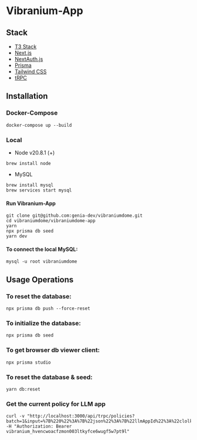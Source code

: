 # Vibranium-App

## Stack
- [T3 Stack](https://create.t3.gg/)
- [Next.js](https://nextjs.org)
- [NextAuth.js](https://next-auth.js.org)
- [Prisma](https://prisma.io)
- [Tailwind CSS](https://tailwindcss.com)
- [tRPC](https://trpc.io)

## Installation

### Docker-Compose
```
docker-compose up --build
```

### Local

- Node v20.8.1 (+)
```
brew install node
```

- MySQL

```
brew install mysql
brew services start mysql
```

#### Run Vibranium-App
```
git clone git@github.com:genia-dev/vibraniumdome.git
cd vibraniumdome/vibraniumdome-app
yarn
npx prisma db seed
yarn dev
```

#### To connect the local MySQL:
```
mysql -u root vibraniumdome
```

## Usage Operations

### To reset the database:
```
npx prisma db push --force-reset
```

### To initialize the database:
```
npx prisma db seed
```

### To get browser db viewer client:
```
npx prisma studio
```

### To reset the database & seed:
```
yarn db:reset
```

### Get the current policy for LLM app
```
curl -v "http://localhost:3000/api/trpc/policies?batch=1&input=%7B%220%22%3A%7B%22json%22%3A%7B%22llmAppId%22%3A%22clolkhhq10009n0nes7kj68jz%22%7D%7D%7D" -H "Authorization: Bearer vibranium_hvencwoacfzmon003ltkyfce6wugf5w7pt9l"
```
